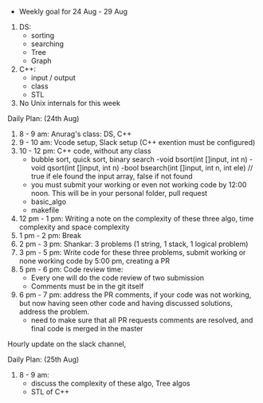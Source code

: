 - Weekly goal for 24 Aug - 29 Aug
1. DS: 
    - sorting
    - searching
    - Tree
    - Graph
2. C++:
    - input / output
    - class 
    - STL
3. No Unix internals for this week

Daily Plan: (24th Aug)

1. 8 - 9 am: Anurag's class: DS, C++
2. 9 - 10 am: Vcode setup, Slack setup (C++ exention must be configured)
3. 10 - 12 pm: C++ code, without any class
    - bubble sort, quick sort, binary search
        -void bsort(int []input, int n)
        -void qsort(int []input, int n)
        -bool bsearch(int []input, int n, int ele) // true if ele found the input array, false if not found
    - you must submit your working or even not working code by 12:00 noon. This will be in your personal folder, pull request
    - basic_algo
    - makefile
4. 12 pm - 1 pm: Writing a note on the complexity of these three algo, time complexity and space complexity
5. 1 pm - 2 pm: Break
6. 2 pm - 3 pm: Shankar: 3 problems (1 string, 1 stack, 1 logical problem)
7. 3 pm - 5 pm: Write code for these three problems, submit working or none working code by 5:00 pm, creating a PR
8. 5 pm - 6 pm: Code review time:
    - Every one will do the code review of two submission
    - Comments must be in the git itself
9. 6 pm - 7 pm: address the PR comments, if your code was not working, but now having seen other code and having discussed solutions, address the problem.
    - need to make sure that all PR requests comments are resolved, and final code is merged in the master

Hourly update on the slack channel, 

Daily Plan: (25th Aug)
1. 8 - 9 am: 
    - discuss the complexity of these algo, Tree algos
    - STL of C++
